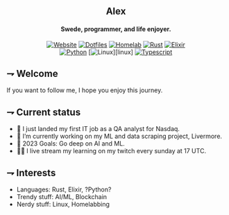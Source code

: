 <div align="center">

## Alex
#### Swede, programmer, and life enjoyer.

[![Website](https://img.shields.io/badge/Website_(offline)-grey.svg?style=for-the-badge&logoColor=white&logo=googleearth)][Website]
[![Dotfiles](https://img.shields.io/badge/dotfiles-181717.svg?style=for-the-badge&logoColor=white&logo=git)][Dotfiles]
[![Homelab](https://img.shields.io/badge/homelab-41BDF5.svg?style=for-the-badge&logoColor=white&logo=homeassistant)][Homelab]
[![Rust](https://img.shields.io/badge/Rust-orange.svg?style=for-the-badge&logoColor=white&logo=rust)][Rust]
[![Elixir](https://img.shields.io/badge/Elixir-4B275F.svg?style=for-the-badge&logoColor=white&logo=elixir)][Elixir]
 <br />
[![Python](https://img.shields.io/badge/Python-3776AB.svg?style=for-the-badge&logoColor=white&logo=python)][Python]
[![Linux](https://img.shields.io/badge/Linux-FCC624.svg?style=for-the-badge&logoColor=white&logo=linux)][linux]
[![Typescript](https://img.shields.io/badge/Typescript-3178C6.svg?style=for-the-badge&logoColor=white&logo=typescript)][Typescript]

[Website]: https://www.calexanderberg.com/
[Dotfiles]: https://github.com/21st-centuryman/dotfiles
[Homelab]: https://github.com/21st-centuryman/Homelab
[Rust]: https://github.com/21st-centuryman/Livermore-fetch
[Elixir]: https://github.com/21st-centuryman/ID1019
[Arizona]: https://github.com/21st-centuryman/arizona
[Python]: https://github.com/21st-centuryman/Livermore-analyze
[Bash]: https://github.com/21st-centuryman/macoser
[Typescript]: https://github.com/21st-centuryman/II1302

</div>

## ⇁  Welcome
If you want to follow me, I hope you enjoy this journey.

## ⇁  Current status
- 🔭 I just landed my first IT job as a QA analyst for Nasdaq.
- 🌱 I’m currently working on my ML and data scraping project, Livermore.
- 🥅 2023 Goals: Go deep on AI and ML.
- 👨‍💻 I live stream my learning on my twitch every sunday at 17 UTC.

## ⇁  Interests
- Languages: Rust, Elixir, ?Python?
- Trendy stuff: AI/ML, Blockchain
- Nerdy stuff: Linux, Homelabbing
